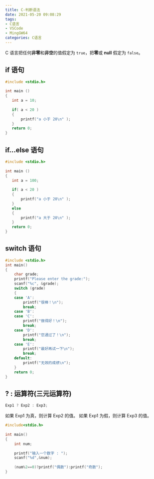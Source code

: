 ```yaml
---
title: C-判断语法
date: 2021-05-20 09:08:29
tags:
- C语言
- VSCode
- MingGW64
categories: C语言
---
```


C 语言把任何**非零**和**非空**的值假定为 `true`，把**零**或 **null** 假定为 `false`。

## if 语句

```c
#include <stdio.h>
 
int main ()
{
   int a = 10;
 
   if( a < 20 )
   {
       printf("a 小于 20\n" );
   }
   return 0;
}
```

<!--more-->
## if...else 语句

```c
#include <stdio.h>
 
int main ()
{
   int a = 100;
 
   if( a < 20 )
   {
       printf("a 小于 20\n" );
   }
   else
   {
       printf("a 大于 20\n" );
   } 
   return 0;
}
```

## switch 语句

```c
#include <stdio.h>
int main()
{
    char grade;
    printf("Please enter the grade:");
    scanf("%c", &grade);
    switch (grade)
    {
    case 'A':
        printf("很棒！\n");
        break;
    case 'B':
    case 'C':
        printf("做得好！\n");
        break;
    case 'D':
        printf("您通过了！\n");
        break;
    case 'E':
        printf("最好再试一下\n");
        break;
    default:
        printf("无效的成绩\n");
    }
    return 0;
}
```

## ? : 运算符(三元运算符)

```c
Exp1 ? Exp2 : Exp3;
```

如果 Exp1 为真，则计算 Exp2 的值。
如果 Exp1 为假，则计算 Exp3 的值。

```c
#include<stdio.h>
 
int main()
{
    int num;
 
    printf("输入一个数字 : ");
    scanf("%d",&num);
 
    (num%2==0)?printf("偶数"):printf("奇数");
}
```